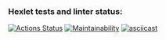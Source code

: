 ### Hexlet tests and linter status:
[![Actions Status](https://github.com/Rbeat542/java-project-71/actions/workflows/hexlet-check.yml/badge.svg)](https://github.com/Rbeat542/java-project-71/actions)
[![Maintainability](https://api.codeclimate.com/v1/badges/acde7d546d926418c5ce/maintainability)](https://codeclimate.com/github/Rbeat542/java-project-71/maintainability)
[![asciicast](https://asciinema.org/a/bBAMVSRYROTohpEdDoO5CGmdv.svg)](https://asciinema.org/a/bBAMVSRYROTohpEdDoO5CGmdv)
